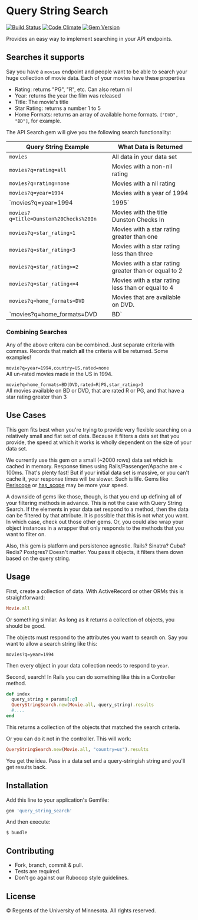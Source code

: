 # Query String Search 
[![Build Status](https://api.travis-ci.org/umn-asr/query_string_search.svg?branch=master)](https://travis-ci.org/umn-asr/query_string_search) 
[![Code Climate](https://codeclimate.com/github/umn-asr/query_string_search/badges/gpa.svg)](https://codeclimate.com/github/umn-asr/query_string_search)
[![Gem Version](https://badge.fury.io/rb/query_string_search.svg)](http://badge.fury.io/rb/query_string_search)

Provides an easy way to implement searching in your API endpoints.

## Searches it supports

Say you have a `movies` endpoint and people want to be able to search your huge collection of movie data. Each of your movies have these properties

- Rating: returns "PG", "R", etc. Can also return nil
- Year: returns the year the film was released
- Title: The movie's title
- Star Rating: returns a number 1 to 5
- Home Formats: returns an array of available home formats. `["DVD", "BD"]`, for example.

The API Search gem will give you the following search functionality:

Query String Example  | What Data is Returned
------------- | -------------
`movies` | All data in your data set
`movies?q=rating=all` | Movies with a non-nil rating
`movies?q=rating=none` | Movies with a nil rating
`movies?q=year=1994` | Movies with a year of 1994
`movies?q=year=1994|1995` | Movies with a year of 1994 or 1995
`movies?q=title=Dunston%20Checks%20In` | Movies with the title Dunston Checks In
`movies?q=star_rating>1` | Movies with a star rating greater than one
`movies?q=star_rating<3` | Movies with a star rating less than three
`movies?q=star_rating>=2` | Movies with a star rating greater than or equal to 2
`movies?q=star_rating<=4` | Movies with a star rating less than or equal to 4
`movies?q=home_formats=DVD` | Movies that are available on DVD.
`movies?q=home_formats=DVD|BD` | Movies that are available on DVD or Blu Ray

### Combining Searches

Any of the above critera can be combined. 
Just separate criteria with commas. 
Records that match **all** the criteria will be returned. 
Some examples!

`movie?q=year=1994,country=US,rated=none`<br />
 All un-rated movies made in the US in 1994.

`movie?q=home_formats=BD|DVD,rated=R|PG,star_rating>3`<br />
All movies available on BD or DVD, that are rated R or PG, and that have a star rating greater than 3

## Use Cases

This gem fits best when you're trying to provide very flexible searching on a relatively small and flat set of data. Because it filters a data set that you provide, the speed at which it works is wholly dependent on the size of your data set.

We currently use this gem on a small (~2000 rows) data set which is cached in memory. Response times using Rails/Passenger/Apache are < 100ms. That's plenty fast! But if your initial data set is massive, or you can't cache it, your response times will be slower. Such is life. Gems like [Periscope](https://rubygems.org/gems/periscope) or [has_scope](https://rubygems.org/gems/has_scope) may be more your speed.

A downside of gems like those, though, is that you end up defining all of your filtering methods in advance. This is not the case with Query String Search. If the elements in your data set respond to a method, then the data can be filtered by that attribute. It is possible that this is not what you want. In which case, check out those other gems. Or, you could also wrap your object instances in a wrapper that only responds to the methods that you want to filter on.

Also, this gem is platform and persistence agnostic. Rails? Sinatra? Cuba? Redis? Postgres? Doesn't matter. You pass it objects, it filters them down based on the query string.

## Usage

First, create a collection of data. With ActiveRecord or other ORMs this is straightforward:

```ruby
Movie.all
```

Or something similar. As long as it returns a collection of objects, you should be good.

The objects must respond to the attributes you want to search on. Say you want to allow a search string like this:

`movies?q=year=1994`

Then every object in your data collection needs to respond to `year`.

Second, search! In Rails you can do something like this in a Controller method.

```ruby
def index
  query_string = params[:q]
  QueryStringSearch.new(Movie.all, query_string).results
  #....
end
```

This returns a collection of the objects that matched the search criteria.

Or you can do it not in the controller. This will work:

```ruby
QueryStringSearch.new(Movie.all, "country=us").results
```

You get the idea. Pass in a data set and a query-stringish string and you'll get results back.

## Installation

Add this line to your application's Gemfile:

```ruby
gem 'query_string_search'
```

And then execute:

    $ bundle


## Contributing

- Fork, branch, commit & pull.
- Tests are required.
- Don't go against our Rubocop style guidelines.

## License

© Regents of the University of Minnesota. All rights reserved.
